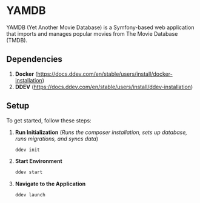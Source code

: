 
# YAMDB

YAMDB (Yet Another Movie Database) is a Symfony-based web application that imports and manages popular movies from The Movie Database (TMDB).

## Dependencies
1. **Docker** (https://docs.ddev.com/en/stable/users/install/docker-installation)
2. **DDEV** (https://docs.ddev.com/en/stable/users/install/ddev-installation)

## Setup

To get started, follow these steps:

1. **Run Initialization** (*Runs the composer installation, sets up database, runs migrations, and syncs data*)
    ```bash
    ddev init
    ```

3. **Start Environment** 
    ```bash
    ddev start
    ```

4. **Navigate to the Application**
    ```bash
    ddev launch
    ```
